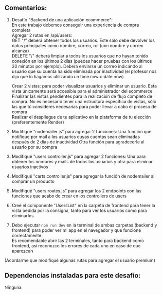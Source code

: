 ## Comentarios:

1. Desafío "Backend de una aplicación ecommerce": <br>
   En este trabajo debemos conseguir una experiencia de compra completa <br>
   Agregar 2 rutas en /api/users: <br>
   GET "/" deberá obtener todos los usuarios. Éste sólo debe devolver los datos principales como nombre, correo, rol (con nombre y correo alcanza)<br>
   DELETE "/" deberá limpiar a todos los usuarios que no hayan tenido conexión en los últimos 2 días (puedes hacer pruebas con los últimos 30 minutos por ejemplo). Deberá enviarse un correo indicando al usuario que su cuenta ha sido eliminada por inactividad (el profesor nos dijo que lo hagamos utilizando un time.now o date.now) <br>





   Crear 2 vistas: para poder visualizar usuarios y eliminar un usuario. Esta vista únicamente será accesible para el administrador del ecommerce <br>
   Finalizar las vistas pendientes para la realización de flujo completo de compra. No es necesario tener una estructura específica de vistas, sólo las que tú consideres necesarias para poder llevar a cabo el proceso de compra <br>
   Realizar el despliegue de tu aplicativo en la plataforma de tu elección (preferentemente Render)





2. Modifiqué "nodemailer.js" para agregar 2 funciones:
   Una función que notifique por mail a los usuarios cuyas cuentas sean eliminadas después de 2 días de inactividad
   Otra función para agradecerle al usuario por su compra

3. Modifiqué "users.controller.js" para agregar 2 funciones: 
   Una para obtener los nombres y mails de todos los usuarios y otra para eliminar usuarios inactivos

4. Modifiqué "carts.controller.js" para agregar la función de nodemailer al comprar un producto

5. Modifiqué "users.routes.js" para agregar los 2 endpoints con las funciones que acabo de crear en los controllers de users

6. Creé el componente "UsersList" en la carpeta de frontend para tener la vista pedida por la consigna, tanto para ver los usuarios como para eliminarlos

7. Debo ejecutar `npm run dev` en la terminal de ambas carpetas (backend y frontend) para poder ver mi app en el navegador y que funcione correctamente <br>
   Es recomendable abrir las 2 terminales, tanto para backend como frontend, así reconozco los errores de cada uno en caso de que aparezcan

(Acordarme que modifiqué algunas rutas para agregar el usuario premium)

## Dependencias instaladas para este desafío:

Ninguna